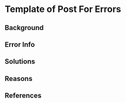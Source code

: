 # Template of Post For Errors

## Background

## Error Info

## Solutions

## Reasons

## References